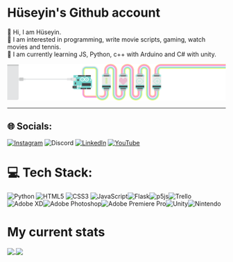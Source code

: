 <h1>Hüseyin's Github account</h1>

👋 Hi, I am Hüseyin.
<br>
🧐 I am interested in programming, write movie scripts, gaming, watch movies and tennis.
<br>
🌱 I am currently learning JS, Python, c++ with Arduino and C# with unity.

<img src="images/arduino.png">

---
## 🌐 Socials:
[![Instagram](https://img.shields.io/badge/Instagram-%23E4405F.svg?logo=Instagram&logoColor=white)](https://instagram.com/huseyin_ozdemir_06)
![Discord](https://img.shields.io/badge/Discord-%235865F2.svg?style=for-the-badge&logo=discord&logoColor=white)
[![LinkedIn](https://img.shields.io/badge/linkedin-%230077B5.svg?style=for-the-badge&logo=linkedin&logoColor=white)](https://www.linkedin.com/in/h%C3%BCseyin-ozdemir-5b9490272/)
[![YouTube](https://img.shields.io/badge/YouTube-%23FF0000.svg?style=for-the-badge&logo=YouTube&logoColor=white)](https://www.youtube.com/channel/UCrZEK8TgrwlRqaE-XSEOUKQ) 

# 💻 Tech Stack:
![Python](https://img.shields.io/badge/python-3670A0?style=for-the-badge&logo=python&logoColor=ffdd54) ![HTML5](https://img.shields.io/badge/html5-%23E34F26.svg?style=for-the-badge&logo=html5&logoColor=white) ![CSS3](https://img.shields.io/badge/css3-%231572B6.svg?style=for-the-badge&logo=css3&logoColor=white) ![JavaScript](https://img.shields.io/badge/javascript-%23323330.svg?style=for-the-badge&logo=javascript&logoColor=%23F7DF1E)![Flask](https://img.shields.io/badge/flask-%23000.svg?style=for-the-badge&logo=flask&logoColor=white)![p5js](https://img.shields.io/badge/p5.js-ED225D?style=for-the-badge&logo=p5.js&logoColor=FFFFFF)![Trello](https://img.shields.io/badge/Trello-%23026AA7.svg?style=for-the-badge&logo=Trello&logoColor=white) ![Adobe XD](https://img.shields.io/badge/Adobe%20XD-470137?style=for-the-badge&logo=Adobe%20XD&logoColor=#FF61F6)![Adobe Photoshop](https://img.shields.io/badge/Adobe%20Photoshop-31A8FF?style=for-the-badge&logo=Adobe%20Photoshop&logoColor=black)![Adobe Premiere Pro](https://img.shields.io/badge/Adobe%20Premiere%20Pro-9999FF?style=for-the-badge&logo=Adobe%20Premiere%20Pro&logoColor=white)![Unity](https://img.shields.io/badge/Unity-100000?style=for-the-badge&logo=unity&logoColor=white)![Nintendo](https://img.shields.io/badge/Nintendo_Switch-E60012?style=for-the-badge&logo=nintendo-switch&logoColor=white)




<h1>My current stats</h1>
<a href="https://github.com/Sziro06/github-readme-stats">
  <img height=170 align="center" src="https://github-readme-stats.vercel.app/api?username=Sziro06&show_icons=true&theme=radical"/>
</a>
<a href="https://github.com/Sziro06/convoychat">
  <img height=170 align="center" src="https://github-readme-stats.vercel.app/api/top-langs?username=Sziro06&layout=compact&langs_count=8&card_width=320&theme=radical" />
</a>
